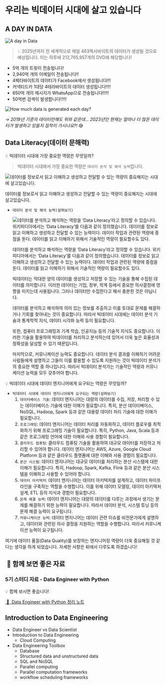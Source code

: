# 우리는 빅데이터 시대에 살고 있습니다

## A DAY IN DATA
![A day in Data](./images/1.0_a_day_in_data.png)

> 💡 2025년까지 전 세계적으로 매일 463엑사바이트의 데이터가 생성될 것으로 예상됩니다. 이는 하루에 212,765,957개의 DVD에 해당합니다!

- 5억 개의 트윗이 전송됩니다!
- 2,940억 개의 이메일이 전송됩니다!!
- 4페타바이트의 데이터가 Facebook에서 생성됩니다!!!
- 커넥티드카 1대당 4테라바이트의 데이터 생성됩니다!!!!
- 650억 개의 메시지가 WhatsApp으로 전송됩니다!!!!!
- 50억번 검색이 발생합니다!!!!!

![How much data is generated each day?](./images/1.0_a_day_in_data_2.png)

*→ 2019년 기준의 데이터만해도 위와 같은데… 2023년인 현재는 얼마나 더 많은 데이터가 발생하고 있을지 짐작이 가시나요?!* 😅


## Data Literacy(데이터 문해력)
<aside>
💡 빅데이터 시대에 가장 중요한 역량은 무엇일까?
</aside>

> 빅데이터 시대에서 가장 중요한 역량은 `데이터 분석 및 해석 능력`입니다.
> 

![데이터를 정보로서 읽고 이해하고 생성하고 전달할 수 있는 역량이 중요해지는 시대에 살고있습니다.](./images/1.0_data_literacy.png)

데이터를 정보로서 읽고 이해하고 생성하고 전달할 수 있는 역량이 중요해지는 시대에 살고있습니다.

- `데이터 분석 및 해석 능력(살펴보기)`
    
    ![데이터를 분석하고 해석하는 역량을 ‘Data Literacy’라고 정의할 수 있습니다. 위키피디아에서는 ‘Data Literacy’를 다음과 같이 정의했습니다. 데이터를 정보로 읽고 이해하고 생성하고 전달할 수 있는 능력이다. 데이터 작업과 관련된 역량에 중점을 둔다. 데이터를 읽고 이해하기 위해서 기술적인 역량이 필요할수도 있다.](./images/1.0_data_literacy_term.png)
    
    데이터를 분석하고 해석하는 역량을 ‘Data Literacy’라고 정의할 수 있습니다. 위키피디아에서는 ‘Data Literacy’를 다음과 같이 정의했습니다. 데이터를 정보로 읽고 이해하고 생성하고 전달할 수 있는 능력이다. 데이터 작업과 관련된 역량에 중점을 둔다. 데이터를 읽고 이해하기 위해서 기술적인 역량이 필요할수도 있다.
    
    빅데이터는 막대한 양의 데이터를 생성하고 저장할 수 있는 기술을 통해 수집된 데이터를 의미합니다. 이러한 데이터는 기업, 정부, 학계 등에서 중요한 의사결정에 영향을 미치는데 사용됩니다. 그러나 데이터만 수집한다고 해서 충분한 것은 아닙니다.
    
    데이터를 분석하고 해석하여 의미 있는 정보를 추출하고 이를 토대로 문제를 해결하거나 기회를 찾아내는 것이 중요합니다. 따라서 빅데이터 시대에는 데이터 분석 기술과 통계학적 지식, 데이터 시각화 능력 등이 필요합니다.
    
    또한, 컴퓨터 프로그래밍과 기계 학습, 인공지능 등의 기술적 지식도 중요합니다. 이러한 기술을 활용하여 빅데이터를 처리하고 분석하는데 있어서 더욱 높은 효율성과 정확성을 달성할 수 있기 때문입니다.
    
    마지막으로, 커뮤니케이션 능력도 중요합니다. 데이터 분석 결과를 이해하기 어려운 사람들에게 설명하고 그들이 이를 활용할 수 있도록 지원하는 것이 빅데이터 분석가의 중요한 역할 중 하나입니다. 따라서 빅데이터 분석가는 기술적인 역량과 커뮤니케이션 능력을 모두 갖추어야 합니다.
    

<aside>
💡 빅데이터 시대에 데이터 엔지니어에게 요구되는 역량은 무엇일까?
</aside>

- `빅데이터 시대에 데이터 엔지니어에게 요구되는 역량(살펴보기)`
    1. `데이터베이스 기술`: 데이터 엔지니어는 대량의 데이터를 수집, 저장, 처리할 수 있는 데이터베이스 기술에 대한 이해가 필요합니다. 특히, 분산 데이터베이스, NoSQL, Hadoop, Spark 등과 같은 대용량 데이터 처리 기술에 대한 이해가 필요합니다.
    2. `프로그래밍`: 데이터 엔지니어는 데이터 처리를 자동화하고, 데이터 플로우를 최적화하기 위해 프로그래밍 기술이 필요합니다. 특히, Python, Java, Scala 등과 같은 프로그래밍 언어에 대한 이해와 사용 경험이 필요합니다.
    3. `클라우드 컴퓨팅`: 클라우드 컴퓨팅 기술을 활용하여 대규모 데이터를 저장하고 처리할 수 있어야 합니다. 데이터 엔지니어는 AWS, Azure, Google Cloud Platform 등과 같은 클라우드 플랫폼에 대한 이해와 사용 경험이 필요합니다.
    4. `분산 시스템`: 데이터 엔지니어는 대규모 데이터를 처리하는 분산 시스템에 대한 이해가 필요합니다. 특히, Hadoop, Spark, Kafka, Flink 등과 같은 분산 시스템을 이해하고 사용할 수 있어야 합니다.
    5. `데이터 아키텍처`: 데이터 엔지니어는 데이터 아키텍처를 설계하고, 데이터 파이프라인을 구축하는 역할을 수행합니다. 이를 위해 데이터 모델링, 데이터 아키텍처 설계, ETL 등의 지식과 경험이 필요합니다.
    6. `문제 해결 능력`: 데이터 엔지니어는 대량의 데이터를 다루는 과정에서 생기는 문제를 해결하기 위한 능력이 필요합니다. 따라서 데이터 분석, 시스템 튜닝 등의 문제 해결 능력이 요구됩니다.
    7. `커뮤니케이션 능력`: 데이터 엔지니어는 데이터 관련 이슈를 비전문가에게 설명하고, 데이터와 관련된 의사 결정을 지원하는 역할을 수행합니다. 따라서 커뮤니케이션 능력이 요구됩니다.

여기에 데이터 품질(Data Quality)를 보장하는 엔지니어링 역량이 더욱 중요해질 것 같다는 생각을 하게 되었습니다. 자세한 사항은 뒤에서 다루도록 하겠습니다!


##  📘 함께 보면 좋은 자료
    
### 5기 스터디 자료 - Data Engineer with Python
    
<aside>
    💡 함께 보시면 좋습니다!
</aside>


[ 📘  Data Engineer with Python 정리 노트](https://file.notion.so/f/s/d26914d0-cb22-42c2-8985-dd60c14f39d6/Week1_Introduction_to_Data_Engineering.pdf?id=1ace0eb5-cf57-4bb1-badb-2a43e2f670f5&table=block&spaceId=333f96cf-396d-45ff-8331-232d41bd4d55&expirationTimestamp=1680437645135&signature=8mEwbqmv8e2CbQY63RbzUzQ4HxX76GIjfMu1iEfKqkg&downloadName=Week1_Introduction+to+Data+Engineering.pdf)

## Introduction to Data Engineering
- Data Engineer vs Data Scientist
- Introduction to Data Engineering
    - Cloud Computing
- Data Engineering Toolbox
    - Database
    - Structured data and unstructured data
    - SQL and NoSQL
    - Parallel computing
    - Parallel computation frameworks
    - workflow scheduling frameworks


<script src="https://utteranc.es/client.js"
        repo="ehddnr301/data-engineering-for-everybody"
        issue-term="pathname"
        label="comments"
        theme="preferred-color-scheme"
        crossorigin="anonymous"
        async>
</script>